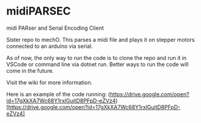 # midiPARSEC

midi PARser and Serial Encoding Client 

Sister repo to mechO. This parses a midi file and plays it on stepper motors connected to an arduino via serial.

As of now, the only way to run the code is to clone the repo and run it in VSCode or command line via dotnet run. Better ways to run the code will come in the future.

Visit the wiki for more information.

Here is an example of the code running: (https://drive.google.com/open?id=17gXkXA7Wc68Y1rxlGuitD8PFpD-eZVz4)[https://drive.google.com/open?id=17gXkXA7Wc68Y1rxlGuitD8PFpD-eZVz4]
